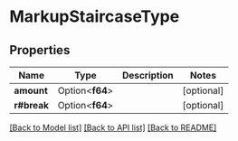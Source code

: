 # MarkupStaircaseType

## Properties

Name | Type | Description | Notes
------------ | ------------- | ------------- | -------------
**amount** | Option<**f64**> |  | [optional]
**r#break** | Option<**f64**> |  | [optional]

[[Back to Model list]](../README.md#documentation-for-models) [[Back to API list]](../README.md#documentation-for-api-endpoints) [[Back to README]](../README.md)


